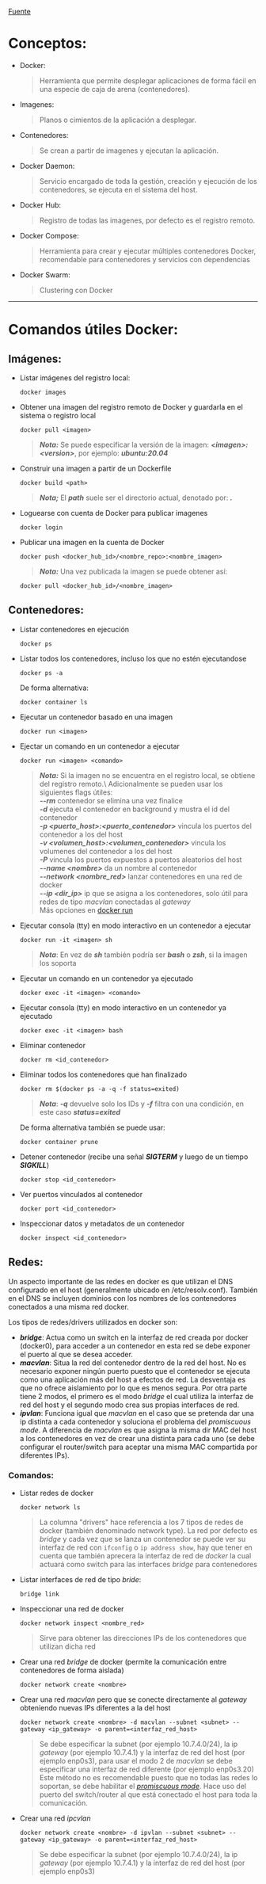 [Fuente](https://docker-curriculum.com/)

# Conceptos:

* Docker:
  > Herramienta que permite desplegar aplicaciones de forma fácil en una especie de caja de arena (contenedores).
* Imagenes: 
  > Planos o cimientos de la aplicación a desplegar.
* Contenedores:
  > Se crean a partir de imagenes y ejecutan la aplicación.
* Docker Daemon: 
  > Servicio encargado de toda la gestión, creación y ejecución de los contenedores, se ejecuta en el sistema del host.
* Docker Hub:
  > Registro de todas las imagenes, por defecto es el registro remoto.
* Docker Compose:
  > Herramienta para crear y ejecutar múltiples contenedores Docker, recomendable para contenedores y servicios con dependencias
* Docker Swarm:
  > Clustering con Docker

-----------------------------------------
# Comandos útiles Docker:

## Imágenes:

* Listar imágenes del registro local:
  ~~~
  docker images
  ~~~
 
* Obtener una imagen del registro remoto de Docker y guardarla en el sistema o registro local
  ~~~
  docker pull <imagen>
  ~~~
  > ***Nota:*** Se puede especificar la versión de la imagen: ***\<imagen>:\<version>***, por ejemplo: ***ubuntu:20.04***
  
* Construir una imagen a partir de un Dockerfile
  ~~~
  docker build <path>
  ~~~
  > ***Nota;*** El ***path*** suele ser el directorio actual, denotado por: ***.***

* Loguearse con cuenta de Docker para publicar imagenes
  ~~~
  docker login
  ~~~
 
* Publicar una imagen en la cuenta de Docker
  ~~~
  docker push <docker_hub_id>/<nombre_repo>:<nombre_imagen>
  ~~~
  > ***Nota:*** Una vez publicada la imagen se puede obtener así:
  ~~~
  docker pull <docker_hub_id>/<nombre_imagen>
  ~~~
   
## Contenedores:

* Listar contenedores en ejecución
  ~~~
  docker ps
  ~~~
  
* Listar todos los contenedores, incluso los que no estén ejecutandose
  ~~~
  docker ps -a
  ~~~
  De forma alternativa:
  ~~~
  docker container ls
  ~~~

* Ejecutar un contenedor basado en una imagen
  ~~~
  docker run <imagen>
  ~~~

* Ejectar un comando en un contenedor a ejecutar
  ~~~
  docker run <imagen> <comando>
  ~~~
  > ***Nota:*** Si la imagen no se encuentra en el registro local, se obtiene del registro remoto.\ Adicionalmente se pueden usar los siguientes flags útiles:\
  > ***--rm*** contenedor se elimina una vez finalice\
  > ***-d*** ejecuta el contenedor en background y mustra el id del contenedor\
  > ***-p \<puerto_host>:\<puerto_contenedor>*** vincula los puertos del contenedor a los del host\
  > ***-v \<volumen_host>:\<volumen_contenedor>*** vincula los volumenes del contenedor a los del host\
  > ***-P*** vincula los puertos expuestos a puertos aleatorios del host\
  > ***--name \<nombre>*** da un nombre al contenedor\
  > ***--network <nombre_red>*** lanzar contenedores en una red de docker\
  > ***--ip <dir_ip>*** ip que se asigna a los contenedores, solo útil para redes de tipo *macvlan* conectadas al *gateway*\
  > Más opciones en [docker run](https://docs.docker.com/engine/reference/commandline/run/)
    
* Ejecutar consola (tty) en modo interactivo en un contenedor a ejecutar
  ~~~
  docker run -it <imagen> sh
  ~~~
  > ***Nota***: En vez de ***sh*** también podría ser ***bash*** o ***zsh***, si la imagen los soporta

* Ejecutar un comando en un contenedor ya ejecutado
  ~~~
  docker exec -it <imagen> <comando>
  ~~~

* Ejecutar consola (tty) en modo interactivo en un contenedor ya ejecutado
  ~~~
  docker exec -it <imagen> bash
  ~~~
  
* Eliminar contenedor
  ~~~
  docker rm <id_contenedor>
  ~~~
  
* Eliminar todos los contenedores que han finalizado
  ~~~
  docker rm $(docker ps -a -q -f status=exited)
  ~~~
  > ***Nota***: ***-q*** devuelve solo los IDs y ***-f*** filtra con una condición, en este caso ***status=exited***
  
  De forma alternativa también se puede usar:
  ~~~
  docker container prune
  ~~~
  
* Detener contenedor (recibe una señal ***SIGTERM*** y luego de un tiempo ***SIGKILL***)
  ~~~
  docker stop <id_contenedor>
  ~~~

* Ver puertos vinculados al contenedor
  ~~~
  docker port <id_contenedor>
  ~~~

* Inspeccionar datos y metadatos de un contenedor
  ~~~
  docker inspect <id_contenedor>
  ~~~

## Redes:

Un aspecto importante de las redes en docker es que utilizan el DNS configurado en el host (generalmente ubicado en /etc/resolv.conf). También en el DNS se incluyen dominios con los nombres de los contenedores conectados a una misma red docker.

Los tipos de redes/drivers utilizados en docker son:
  
  * ***bridge***: Actua como un switch en la interfaz de red creada por docker (docker0), para acceder a un contenedor en esta red se debe exponer el puerto al que se desea acceder.
  * ***macvlan***: Situa la red del contenedor dentro de la red del host. No es necesario exponer ningún puerto puesto que el contenedor se ejecuta como una aplicación más del host a efectos de red. La desventaja es que no ofrece aislamiento por lo que es menos segura. Por otra parte tiene 2 modos, el primero es el modo *bridge* el cual utiliza la interfaz de red del host y el segundo modo crea sus propias interfaces de red.
  * ***ipvlan***: Funciona igual que *macvlan* en el caso que se pretenda dar una ip distinta a cada contenedor y soluciona el problema del *promiscuous mode*. A diferencia de *macvlan* es que asigna la misma dir MAC del host a los contenedores en vez de crear una distinta para cada uno (se debe configurar el router/switch para aceptar una misma MAC compartida por diferentes IPs).

### Comandos:

* Listar redes de docker
  ~~~
  docker network ls
  ~~~
  > La columna "drivers" hace referencia a los 7 tipos de redes de docker (también denominado network type). La red por defecto es *bridge* y cada vez que se lanza un contenedor se puede ver su interfaz de red con ```ifconfig``` o ```ip address show```, hay que tener en cuenta que también aprecera la interfaz de red de *docker* la cual actuará como switch para las interfaces *bridge* para contenedores

* Listar interfaces de red de tipo *bride*:
  ~~~
  bridge link
  ~~~

* Inspeccionar una red de docker
  ~~~
  docker network inspect <nombre_red>
  ~~~
  > Sirve para obtener las direcciones IPs de los contenedores que utilizan dicha red

* Crear una red *bridge* de docker (permite la comunicación entre contenedores de forma aislada)
  ~~~
  docker network create <nombre>
  ~~~

* Crear una red *macvlan* pero que se conecte directamente al *gateway* obteniendo nuevas IPs diferentes a la del host
  ~~~
  docker network create <nombre> -d macvlan --subnet <subnet> --gateway <ip_gateway> -o parent=<interfaz_red_host>
  ~~~
  > Se debe especificar la subnet (por ejemplo 10.7.4.0/24), la ip *gateway* (por ejemplo 10.7.4.1) y la interfaz de red del host (por ejemplo enp0s3), para usar el modo 2 de *macvlan* se debe especificar una interfaz de red diferente (por ejemplo enp0s3.20)\
  > Este método no es recomendable puesto que no todas las redes lo soportan, se debe habilitar el [*promiscuous mode*](https://youtu.be/bKFMS5C4CG0?t=1298). Hace uso del puerto del switch/router al que está conectado el host para toda la comunicación. 

* Crear una red *ipcvlan*
  ~~~
  docker network create <nombre> -d ipvlan --subnet <subnet> --gateway <ip_gateway> -o parent=<interfaz_red_host>
  ~~~
  > Se debe especificar la subnet (por ejemplo 10.7.4.0/24), la ip *gateway* (por ejemplo 10.7.4.1) y la interfaz de red del host (por ejemplo enp0s3)
